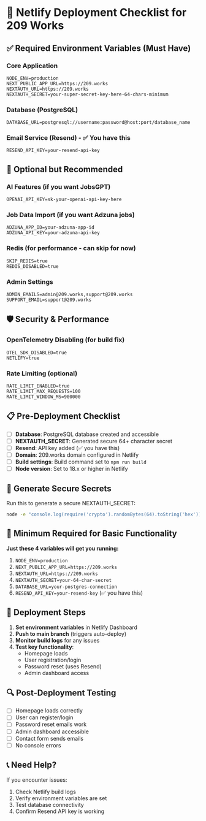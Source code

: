 # 🚀 Netlify Deployment Checklist for 209 Works

## ✅ Required Environment Variables (Must Have)

### **Core Application**

```
NODE_ENV=production
NEXT_PUBLIC_APP_URL=https://209.works
NEXTAUTH_URL=https://209.works
NEXTAUTH_SECRET=your-super-secret-key-here-64-chars-minimum
```

### **Database (PostgreSQL)**

```
DATABASE_URL=postgresql://username:password@host:port/database_name
```

### **Email Service (Resend) - ✅ You have this**

```
RESEND_API_KEY=your-resend-api-key
```

## 🔧 Optional but Recommended

### **AI Features (if you want JobsGPT)**

```
OPENAI_API_KEY=sk-your-openai-api-key-here
```

### **Job Data Import (if you want Adzuna jobs)**

```
ADZUNA_APP_ID=your-adzuna-app-id
ADZUNA_API_KEY=your-adzuna-api-key
```

### **Redis (for performance - can skip for now)**

```
SKIP_REDIS=true
REDIS_DISABLED=true
```

### **Admin Settings**

```
ADMIN_EMAILS=admin@209.works,support@209.works
SUPPORT_EMAIL=support@209.works
```

## 🛡️ Security & Performance

### **OpenTelemetry Disabling (for build fix)**

```
OTEL_SDK_DISABLED=true
NETLIFY=true
```

### **Rate Limiting (optional)**

```
RATE_LIMIT_ENABLED=true
RATE_LIMIT_MAX_REQUESTS=100
RATE_LIMIT_WINDOW_MS=900000
```

## 📋 Pre-Deployment Checklist

- [ ] **Database**: PostgreSQL database created and accessible
- [ ] **NEXTAUTH_SECRET**: Generated secure 64+ character secret
- [ ] **Resend**: API key added (✅ you have this)
- [ ] **Domain**: 209.works domain configured in Netlify
- [ ] **Build settings**: Build command set to `npm run build`
- [ ] **Node version**: Set to 18.x or higher in Netlify

## 🔑 Generate Secure Secrets

Run this to generate a secure NEXTAUTH_SECRET:

```bash
node -e "console.log(require('crypto').randomBytes(64).toString('hex'))"
```

## 🎯 Minimum Required for Basic Functionality

**Just these 4 variables will get you running:**

1. `NODE_ENV=production`
2. `NEXT_PUBLIC_APP_URL=https://209.works`
3. `NEXTAUTH_URL=https://209.works`
4. `NEXTAUTH_SECRET=your-64-char-secret`
5. `DATABASE_URL=your-postgres-connection`
6. `RESEND_API_KEY=your-resend-key` (✅ you have this)

## 🚀 Deployment Steps

1. **Set environment variables** in Netlify Dashboard
2. **Push to main branch** (triggers auto-deploy)
3. **Monitor build logs** for any issues
4. **Test key functionality**:
   - Homepage loads
   - User registration/login
   - Password reset (uses Resend)
   - Admin dashboard access

## 🔍 Post-Deployment Testing

- [ ] Homepage loads correctly
- [ ] User can register/login
- [ ] Password reset emails work
- [ ] Admin dashboard accessible
- [ ] Contact form sends emails
- [ ] No console errors

## 📞 Need Help?

If you encounter issues:

1. Check Netlify build logs
2. Verify environment variables are set
3. Test database connectivity
4. Confirm Resend API key is working
